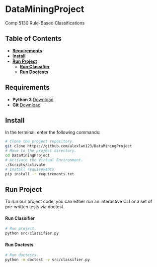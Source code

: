 # DataMiningProject
Comp 5130 Rule-Based Classifications

## Table of Contents

* [**Requirements**](#Requirements)
* [**Install**](#Install)
* [**Run Project**](#Run-Project)
  * [**Run Classifier**](#Run-Classifier)
  * [**Run Doctests**](#Run-Doctests)

## <a name="Requirements"></a>**Requirements**

* **Python 3** [Download](https://www.python.org/downloads/)   
* **Git** [Download](https://git-scm.com/downloads)

## <a name="Install"></a>Install

In the terminal, enter the following commands:

```bash
# Clone the project repository.
git clone https://github.com/alexlwn123/DataMiningProject
# Move to the project directory.
cd DataMiningProject
# Activate the Virtual Environment.
./Scripts/activate
# Install requirements
pip install -r requirements.txt 
```

## <a name="Run-Project"><a/>Run Project

To run our project code, you can either run an interactive CLI or a set of pre-written tests via doctest.

#### <a name="Run Classifier"></a>Run Classifier

```bash
# Run project.
python src/classifier.py
```

#### <a name="Run-Doctests"></a>Run Doctests


```bash
# Run doctests.
python -m doctest -v src/classifier.py
```